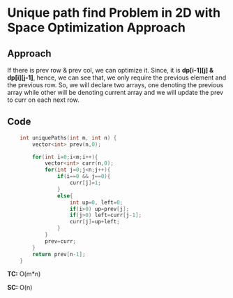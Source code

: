 # Unique path find Problem in 2D with Space Optimization Approach

## Approach

If there is prev row & prev col, we can optimize it.
Since, it is **dp[i-1][j] & dp[i][j-1]**, hence, we can see that, we only require the previous element and the previous row.
So, we will declare two arrays, one denoting the previous array while other will be denoting current array and we will update the prev to curr on each next row.

## Code

```c++
    int uniquePaths(int m, int n) {
        vector<int> prev(n,0);

        for(int i=0;i<m;i++){
            vector<int> curr(n,0);
            for(int j=0;j<n;j++){
                if(i==0 && j==0){
                    curr[j]=1;
                }
                else{
                    int up=0, left=0;
                    if(i>0) up=prev[j];
                    if(j>0) left=curr[j-1];
                    curr[j]=up+left;
                }
            }
            prev=curr;
        }
        return prev[n-1];
    }
```

**TC:** O(m\*n)

**SC:** O(n)

